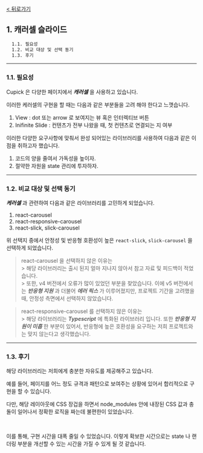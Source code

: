 [< 뒤로가기](./README.md)

## 1. 캐러셀 슬라이드

```cmd
  1.1. 필요성
  1.2. 비교 대상 및 선택 동기
  1.3. 후기
```

<hr>

### 1.1. 필요성

Cupick 은 다양한 페이지에서 ***캐러셀*** 을 사용하고 있습니다.

이러한 케러셀의 구현을 할 때는 다음과 같은 부분들을 고려 해야 한다고 느꼇습니다.

1. View : dot 또는 arrow 로 보여지는 뷰 혹은 인터렉티브 버튼
2. Inifinite Slide : 컨텐츠가 전부 나왔을 때, 첫 컨텐츠로 연결되는 지 여부

이러한 다양한 요구사항에 맞춰서 완성 되어있는 라이브러리를 사용하여 다음과 같은 이점을 취하고자 했습니다.

1. 코드의 양을 줄여서 가독성을 높이자.
2. 절약한 자원을 state 관리에 투자하자.

<hr>

### 1.2. 비교 대상 및 선택 동기

***케러셀*** 과 관련하여 다음과 같은 라이브러리를 고민하게 되었습니다.

1. react-carousel
2. react-responsive-carousel
3. react-slick, slick-carousel

위 선택지 중에서 안정성 및 반응형 호환성이 높은 `react-slick`, `slick-carousel` 을 선택하게 되었습니다.

> react-carousel 을 선택하지 않은 이유는 <br>
    > 해당 라이브러리는 출시 된지 얼마 지나지 않아서 참고 자료 및 피드백이 적었습니다.<br>
    > 또한, v4 버전에서 오류가 많이 있었던 부분을 찾았습니다. 이에 v5 버전에서는 ***반응형 지원*** 과 더불어 ***에러 픽스*** 가 이루어졌지만, 프로젝트 기간을 고려했을 때, 안정성 측면에서 선택하지 않았습니다.

> react-responsive-carousel 를 선택하지 않은 이유는 <br>
    > 해당 라이브러리는 ***Typescript*** 에 특화된 라이브러리 입니다. 또한 ***반응형 지원이 미흡*** 한 부분이 있어서, 반응형에 높은 호환성을 요구하는 저희 프로젝트와는 맞지 않는다고 생각했습니다.

<hr>

### 1.3. 후기

해당 라이브러리는 저희에게 충분한 자유도를 제공해주고 있습니다.

예를 들어, 페이지를 어느 정도 규격과 패턴으로 보여주는 상황에 있어서 합리적으로 구현을 할 수 있습니다.

다만, 해당 레이아웃에 CSS 장겁을 하면서 node_modules 안에 내장된 CSS 값과 충돌이 일어나서 정확한 로직을 짜는데 불편한이 있었습니다.

<br>

이를 통해, 구현 시간을 대폭 줄일 수 있었습니다.
이렇게 확보한 시간으로는 state 나 랜더링 부분을 개선할 수 있는 시간을 가질 수 있게 될 것 같습니다.

